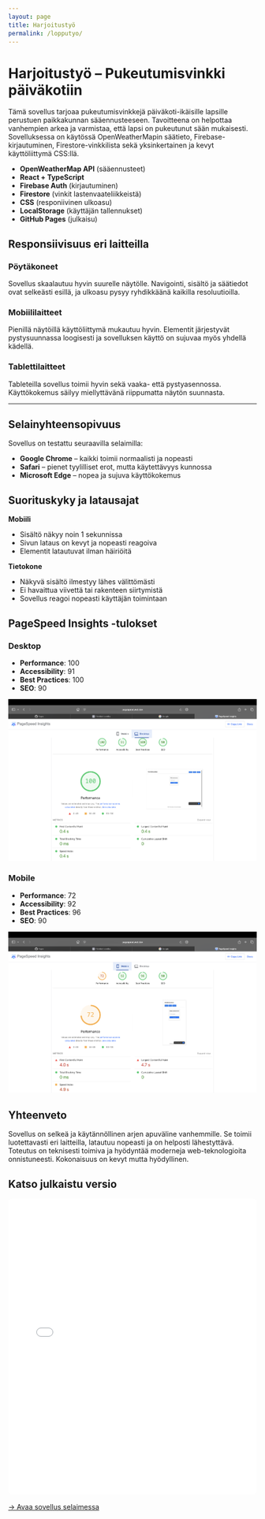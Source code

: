 ```yaml
---
layout: page
title: Harjoitustyö
permalink: /lopputyo/
---
```


# Harjoitustyö – Pukeutumisvinkki päiväkotiin

Tämä sovellus tarjoaa pukeutumisvinkkejä päiväkoti-ikäisille lapsille perustuen paikkakunnan sääennusteeseen. Tavoitteena on helpottaa vanhempien arkea ja varmistaa, että lapsi on pukeutunut sään mukaisesti. Sovelluksessa on käytössä OpenWeatherMapin säätieto, Firebase-kirjautuminen, Firestore-vinkkilista sekä yksinkertainen ja kevyt käyttöliittymä CSS:llä.

- **OpenWeatherMap API** (sääennusteet)
- **React + TypeScript**
- **Firebase Auth** (kirjautuminen)
- **Firestore** (vinkit lastenvaateliikkeistä)
- **CSS** (responiivinen ulkoasu)
- **LocalStorage** (käyttäjän tallennukset)
- **GitHub Pages** (julkaisu)

## Responsiivisuus eri laitteilla

### Pöytäkoneet

Sovellus skaalautuu hyvin suurelle näytölle. Navigointi, sisältö ja säätiedot ovat selkeästi esillä, ja ulkoasu pysyy ryhdikkäänä kaikilla resoluutioilla.

### Mobiililaitteet

Pienillä näytöillä käyttöliittymä mukautuu hyvin. Elementit järjestyvät pystysuunnassa loogisesti ja sovelluksen käyttö on sujuvaa myös yhdellä kädellä.

### Tablettilaitteet

Tableteilla sovellus toimii hyvin sekä vaaka- että pystyasennossa. Käyttökokemus säilyy miellyttävänä riippumatta näytön suunnasta.

---

## Selainyhteensopivuus

Sovellus on testattu seuraavilla selaimilla:

- **Google Chrome** – kaikki toimii normaalisti ja nopeasti  
- **Safari** – pienet tyylilliset erot, mutta käytettävyys kunnossa  
- **Microsoft Edge** – nopea ja sujuva käyttökokemus

## Suorituskyky ja latausajat

**Mobiili**  
- Sisältö näkyy noin 1 sekunnissa  
- Sivun lataus on kevyt ja nopeasti reagoiva  
- Elementit latautuvat ilman häiriöitä

**Tietokone**  
- Näkyvä sisältö ilmestyy lähes välittömästi  
- Ei havaittua viivettä tai rakenteen siirtymistä  
- Sovellus reagoi nopeasti käyttäjän toimintaan


## PageSpeed Insights -tulokset

### Desktop

- **Performance**: 100  
- **Accessibility**: 91  
- **Best Practices**: 100  
- **SEO**: 90  

![PageSpeed Desktop](PageSpeed_desktop.png)

### Mobile

- **Performance**: 72  
- **Accessibility**: 92  
- **Best Practices**: 96  
- **SEO**: 90  

![PageSpeed Mobile](PageSpeed_mobile.png)


## Yhteenveto

Sovellus on selkeä ja käytännöllinen arjen apuväline vanhemmille. Se toimii luotettavasti eri laitteilla, latautuu nopeasti ja on helposti lähestyttävä. Toteutus on teknisesti toimiva ja hyödyntää moderneja web-teknologioita onnistuneesti. Kokonaisuus on kevyt mutta hyödyllinen.

## Katso julkaistu versio

<iframe src="/kliikanen/lopputyo/index.html" width="100%" height="600px" style="border:none; border-radius:8px"></iframe> 

[→ Avaa sovellus selaimessa](https://kimmoliikanen.github.io/kliikanen/lopputyo/index.html)

